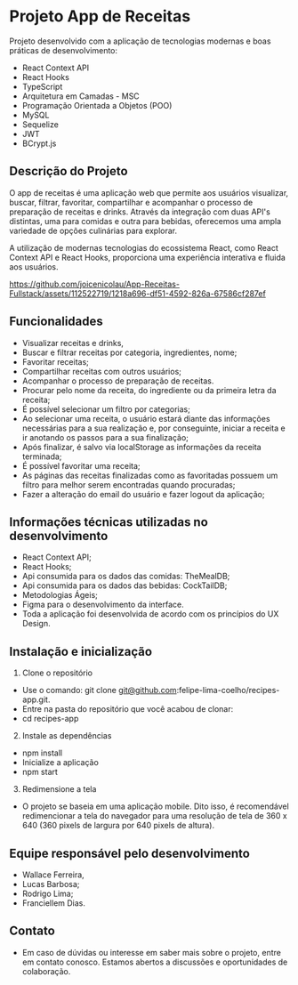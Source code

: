 # Projeto App de Receitas

Projeto desenvolvido com a aplicação de tecnologias modernas e boas práticas de desenvolvimento:

  - React Context API
  - React Hooks
  - TypeScript
  - Arquitetura em Camadas - MSC
  - Programação Orientada a Objetos (POO)
  - MySQL
  - Sequelize
  - JWT
  - BCrypt.js

## Descrição do Projeto

O app de receitas é uma aplicação web que permite aos usuários visualizar, buscar, filtrar, favoritar, compartilhar e acompanhar o processo de preparação de receitas e drinks. Através da integração com duas API's distintas, uma para comidas e outra para bebidas, oferecemos uma ampla variedade de opções culinárias para explorar.

A utilização de modernas tecnologias do ecossistema React, como React Context API e React Hooks, proporciona uma experiência interativa e fluida aos usuários.



https://github.com/joicenicolau/App-Receitas-Fullstack/assets/112522719/1218a696-df51-4592-826a-67586cf287ef


## Funcionalidades

- Visualizar receitas e drinks,
- Buscar e filtrar receitas por categoria, ingredientes, nome;
- Favoritar receitas;
- Compartilhar receitas com outros usuários;
- Acompanhar o processo de preparação de receitas.
- Procurar pelo nome da receita, do ingrediente ou da primeira letra da receita;
- É possível selecionar um filtro por categorias;
- Ao selecionar uma receita, o usuário estará diante das informações necessárias para a sua realização e, por conseguinte, iniciar a receita e ir anotando os passos para a sua finalização;
- Após finalizar, é salvo via localStorage as informações da receita terminada;
- É possível favoritar uma receita;
- As páginas das receitas finalizadas como as favoritadas possuem um filtro para melhor serem encontradas quando procuradas;
- Fazer a alteração do email do usuário e fazer logout da aplicação;
  
## Informações técnicas utilizadas no desenvolvimento
- React Context API;
- React Hooks;
- Api consumida para os dados das comidas: TheMealDB;
- Api consumida para os dados das bebidas: CockTailDB;
- Metodologias Ágeis;
- Figma para o desenvolvimento da interface.
- Toda a aplicação foi desenvolvida de acordo com os princípios do UX Design.
  
## Instalação e inicialização
1.  Clone o repositório
- Use o comando: git clone git@github.com:felipe-lima-coelho/recipes-app.git.
- Entre na pasta do repositório que você acabou de clonar:
- cd recipes-app
2. Instale as dependências
- npm install
- Inicialize a aplicação
- npm start
3. Redimensione a tela
- O projeto se baseia em uma aplicação mobile. Dito isso, é recomendável redimencionar a tela do navegador para uma resolução de tela de 360 x 640 (360 pixels de largura por 640 pixels de altura).
  
## Equipe responsável pelo desenvolvimento
 - Wallace Ferreira,
 - Lucas Barbosa;
 - Rodrigo Lima;
 - Franciellem Dias.

## Contato

- Em caso de dúvidas ou interesse em saber mais sobre o projeto, entre em contato conosco. Estamos abertos a discussões e oportunidades de colaboração.
